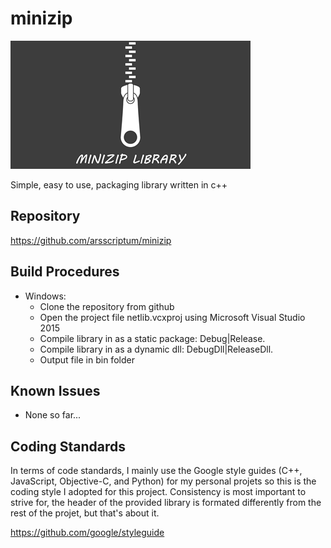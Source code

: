 # minizip
![minizip - compression/packaging library](./doc/img/title_small.png "minizip")

Simple, easy to use, packaging library written in c++

Repository
----------

https://github.com/arsscriptum/minizip


Build Procedures
----------------

- Windows:
	*  Clone the repository from github
	*  Open the project file netlib.vcxproj using Microsoft Visual Studio 2015
	*  Compile library in as a static package: Debug|Release.
    *  Compile library in as a dynamic dll: DebugDll|ReleaseDll.
	*  Output file in bin folder



Known Issues
-----------------

 - None so far... 



Coding Standards
-----------------
In terms of code standards, I mainly use the Google style guides (C++, JavaScript, Objective-C, and Python) for my personal projets so this is the coding style I adopted for this project.
Consistency is most important to strive for, the header of the provided library is formated differently from the rest of the projet, but that's about it.

https://github.com/google/styleguide
